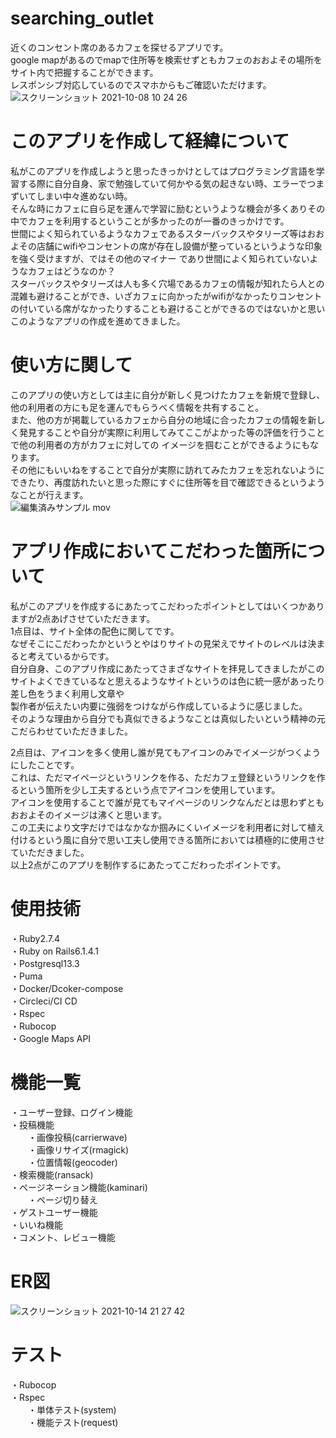# searching_outlet
近くのコンセント席のあるカフェを探せるアプリです。  
google mapがあるのでmapで住所等を検索せずともカフェのおおよその場所をサイト内で把握することができます。  
レスポンシブ対応しているのでスマホからもご確認いただけます。　　
![スクリーンショット 2021-10-08 10 24 26](https://user-images.githubusercontent.com/83266893/136486810-5e2282a5-a6c4-444c-b281-b27b9c37c202.png)

# このアプリを作成して経緯について
私がこのアプリを作成しようと思ったきっかけとしてはプログラミング言語を学習する際に自分自身、家で勉強していて何かやる気の起きない時、エラーでつまずいてしまい中々進めない時。  
そんな時にカフェに自ら足を運んで学習に励むというような機会が多くありその中でカフェを利用するということが多かったのが一番のきっかけです。  
世間によく知られているようなカフェであるスターバックスやタリーズ等はおおよその店舗にwifiやコンセントの席が存在し設備が整っているというような印象を強く受けますが、ではその他のマイナー
であり世間によく知られていないようなカフェはどうなのか？  
スターバックスやタリーズは人も多く穴場であるカフェの情報が知れたら人との混雑も避けることができ、いざカフェに向かったがwifiがなかったりコンセントの付いている席がなかったりすることも避けることができるのではないかと思いこのようなアプリの作成を進めてきました。  

# 使い方に関して
このアプリの使い方としては主に自分が新しく見つけたカフェを新規で登録し、他の利用者の方にも足を運んでもらうべく情報を共有すること。  
また、他の方が掲載しているカフェから自分の地域に合ったカフェの情報を新しく発見することや自分が実際に利用してみてここがよかった等の評価を行うことで他の利用者の方がカフェに対しての
イメージを掴むことができるようにもなります。  
その他にもいいねをすることで自分が実際に訪れてみたカフェを忘れないようにできたり、再度訪れたいと思った際にすぐに住所等を目で確認できるというようなことが行えます。  
![編集済みサンプル mov](https://user-images.githubusercontent.com/83266893/137138584-3eae1c6a-a6e3-4538-a36c-bb2811d29eba.gif)  

# アプリ作成においてこだわった箇所について
私がこのアプリを作成するにあたってこだわったポイントとしてはいくつかありますが2点あげさせていただきます。  
1点目は、サイト全体の配色に関してです。  
なぜそこにこだわったかというとやはりサイトの見栄えでサイトのレベルは決まると考えているからです。  
自分自身、このアプリ作成にあたってさまざなサイトを拝見してきましたがこのサイトよくできているなと思えるようなサイトというのは色に統一感があったり差し色をうまく利用し文章や  
製作者が伝えたい内要に強弱をつけながら作成しているように感じました。  
そのような理由から自分でも真似できるようなことは真似したいという精神の元こだらわせていただきました。  
  
2点目は、アイコンを多く使用し誰が見てもアイコンのみでイメージがつくようにしたことです。  
これは、ただマイページというリンクを作る、ただカフェ登録というリンクを作るという箇所を少し工夫するという点でアイコンを使用しています。  
アイコンを使用することで誰が見てもマイページのリンクなんだとは思わずともおおよそのイメージは沸くと思います。  
この工夫により文字だけではなかなか掴みにくいイメージを利用者に対して植え付けるという風に自分で思い工夫し使用できる箇所においては積極的に使用させていただきました。  
以上2点がこのアプリを制作するにあたってこだわったポイントです。

# 使用技術
・Ruby2.7.4  
・Ruby on Rails6.1.4.1  
・Postgresql13.3  
・Puma  
・Docker/Dcoker-compose  
・Circleci/CI CD  
・Rspec  
・Rubocop  
・Google Maps API  

# 機能一覧
・ユーザー登録、ログイン機能  
・投稿機能  
&emsp;&emsp;・画像投稿(carrierwave)  
&emsp;&emsp;・画像リサイズ(rmagick)  
&emsp;&emsp;・位置情報(geocoder)  
・検索機能(ransack)  
・ページネーション機能(kaminari)  
&emsp;&emsp;・ページ切り替え  
・ゲストユーザー機能  
・いいね機能  
・コメント、レビュー機能  

# ER図  
![スクリーンショット 2021-10-14 21 27 42](https://user-images.githubusercontent.com/83266893/137317391-9bdc0ade-2b94-4e46-8cf8-0ac08aa3a867.png)

# テスト
・Rubocop  
・Rspec  
&emsp;&emsp;・単体テスト(system)  
&emsp;&emsp;・機能テスト(request)
